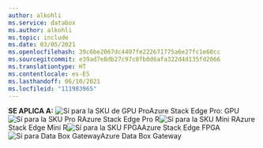 ```yaml
---
author: alkohli
ms.service: databox
ms.author: alkohli
ms.topic: include
ms.date: 03/05/2021
ms.openlocfilehash: 39c6be2067dc4407fe222671775a6e27fc1e60cc
ms.sourcegitcommit: e39ad7e8db27c97c8fb0d6afa322d4d135fd2066
ms.translationtype: HT
ms.contentlocale: es-ES
ms.lasthandoff: 06/10/2021
ms.locfileid: "111983965"
---
```

**SE APLICA A:** ![Sí para la SKU de GPU Pro](media\azure-stack-edge-applies-to-skus\yes.png)Azure Stack Edge Pro: GPU![Sí para la SKU Pro R](media\azure-stack-edge-applies-to-skus\yes.png)Azure Stack Edge Pro R![Sí para la SKU Mini R](media\azure-stack-edge-applies-to-skus\yes.png)Azure Stack Edge Mini R![Sí para la SKU FPGA](media\azure-stack-edge-applies-to-skus\yes.png)Azure Stack Edge FPGA![Sí para Data Box Gateway](media\azure-stack-edge-applies-to-skus\yes.png)Azure Data Box Gateway&nbsp;&nbsp;&nbsp;&nbsp;&nbsp;&nbsp;&nbsp;&nbsp;&nbsp;&nbsp;&nbsp;&nbsp; &nbsp; &nbsp;  &nbsp;
